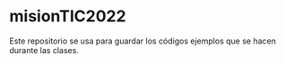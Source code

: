 # misionTIC2022
Este repositorio se usa para guardar los códigos ejemplos que se hacen durante las clases.
